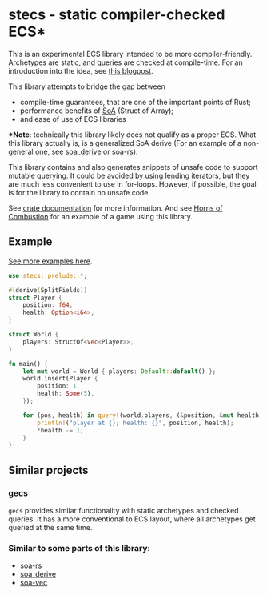 # stecs - static compiler-checked ECS\*

This is an experimental ECS library intended to be more compiler-friendly. Archetypes are static, and queries are checked at compile-time. For an introduction into the idea, see [this blogpost](https://nertsal.github.io/blog/so-i-wrote-my-own-ecs/).

This library attempts to bridge the gap between
- compile-time guarantees, that are one of the important points of Rust;
- performance benefits of [SoA](https://en.wikipedia.org/wiki/AoS_and_SoA) (Struct of Array);
- and ease of use of ECS libraries

**\*Note**: technically this library likely does not qualify as a proper ECS.
What this library actually is, is a generalized SoA derive
(For an example of a non-general one, see [soa_derive](https://crates.io/crates/soa_derive) or [soa-rs](https://crates.io/crates/soa-rs/)).

This library contains and also generates snippets of unsafe code to support mutable querying.
It could be avoided by using lending iterators, but they are much less convenient to use in for-loops.
However, if possible, the goal is for the library to contain no unsafe code.

See [crate documentation](https://docs.rs/stecs/) for more information. And see [Horns of Combustion](https://github.com/Nertsal/horns-of-combustion) for an example of a game using this library.

## Example

[See more examples here](examples/).

```rust
use stecs::prelude::*;

#[derive(SplitFields)]
struct Player {
    position: f64,
    health: Option<i64>,
}

struct World {
    players: StructOf<Vec<Player>>,
}

fn main() {
    let mut world = World { players: Default::default() };
    world.insert(Player {
        position: 1,
        health: Some(5),
    });

    for (pos, health) in query!(world.players, (&position, &mut health.Get.Some)) {
        println!("player at {}; health: {}", position, health);
        *health -= 1;
    }
}
```

## Similar projects

### [gecs](https://crates.io/crates/gecs)

`gecs` provides similar functionality with static archetypes and checked queries. It has a more conventional to ECS layout, where all archetypes get queried at the same time. 

### Similar to some parts of this library:
- [soa-rs](https://crates.io/crates/soa-rs/)
- [soa_derive](https://crates.io/crates/soa_derive)
- [soa-vec](https://crates.io/crates/soa-vec)
